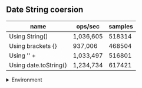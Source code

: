 ## Date String coersion

|name|ops/sec|samples|
|-|-|-|
|Using String()|1,036,605|518314|
|Using brackets {}|937,006|468504|
|Using '' + |1,033,497|516801|
|Using date.toString()|1,234,734|617421|


<details>
<summary>Environment</summary>

* __Machine:__ linux x64 | 4 vCPUs | 7.6GB Mem
* __Run:__ Wed Oct 15 2025 21:28:12 GMT+0000 (Coordinated Universal Time)
* __Node:__ `v22.19.0`
</details>

<!--
{"environment":{"platform":"linux","arch":"x64","cpus":4,"totalMemory":7.597843170166016},"benchmarks":[{"name":"Using String()","samples":518314,"opsSec":1036605.9368792394},{"name":"Using brackets {}","samples":468504,"opsSec":937006.1409798162},{"name":"Using '' + ","samples":516801,"opsSec":1033497.5464699734},{"name":"Using date.toString()","samples":617421,"opsSec":1234734.3509203494}]}-->
